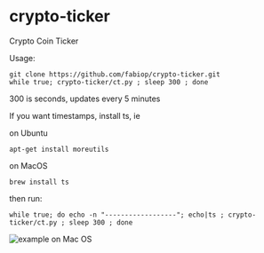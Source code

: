 # crypto-ticker
Crypto Coin Ticker


Usage:

```
git clone https://github.com/fabiop/crypto-ticker.git
while true; crypto-ticker/ct.py ; sleep 300 ; done
```

300 is seconds, updates every 5 minutes 

If you want timestamps, install ts, ie 

on Ubuntu
```
apt-get install moreutils
```

on MacOS 
```
brew install ts
```

then run:

```
while true; do echo -n "------------------"; echo|ts ; crypto-ticker/ct.py ; sleep 300 ; done
```

![example on Mac OS][img]

[img]: https://imgur.com/a/66scw "Example on Mac OS"
